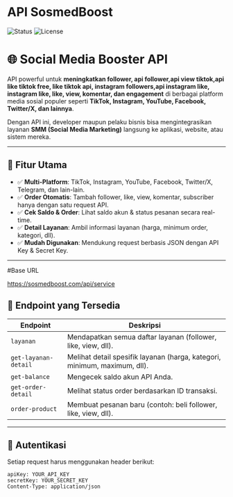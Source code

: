 # API SosmedBoost

![Status](https://img.shields.io/badge/status-active-success)
![License](https://img.shields.io/github/license/fckveza/api-sosmedboost)

# 🌐 Social Media Booster API

API powerful untuk **meningkatkan follower, api follower,api view tiktok,api like tiktok free, like tiktok api, instagram followers,api instagram like, instagram like, like, view, komentar, dan engagement** di berbagai platform media sosial populer seperti **TikTok, Instagram, YouTube, Facebook, Twitter/X, dan lainnya**.

Dengan API ini, developer maupun pelaku bisnis bisa mengintegrasikan layanan **SMM (Social Media Marketing)** langsung ke aplikasi, website, atau sistem mereka.

---

## 🚀 Fitur Utama

- ✅ **Multi-Platform**: TikTok, Instagram, YouTube, Facebook, Twitter/X, Telegram, dan lain-lain.
- ✅ **Order Otomatis**: Tambah follower, like, view, komentar, subscriber hanya dengan satu request API.
- ✅ **Cek Saldo & Order**: Lihat saldo akun & status pesanan secara real-time.
- ✅ **Detail Layanan**: Ambil informasi layanan (harga, minimum order, kategori, dll).
- ✅ **Mudah Digunakan**: Mendukung request berbasis JSON dengan API Key & Secret Key.

---

#Base URL

https://sosmedboost.com/api/service

## 📌 Endpoint yang Tersedia

| Endpoint             | Deskripsi                                                                 |
| -------------------- | ------------------------------------------------------------------------- |
| `layanan`            | Mendapatkan semua daftar layanan (follower, like, view, dll).             |
| `get-layanan-detail` | Melihat detail spesifik layanan (harga, kategori, minimum, maximum, dll). |
| `get-balance`        | Mengecek saldo akun API Anda.                                             |
| `get-order-detail`   | Melihat status order berdasarkan ID transaksi.                            |
| `order-product`      | Membuat pesanan baru (contoh: beli follower, like, view, dll).            |

---

## 🔑 Autentikasi

Setiap request harus menggunakan header berikut:

```http
apiKey: YOUR_API_KEY
secretKey: YOUR_SECRET_KEY
Content-Type: application/json
```
